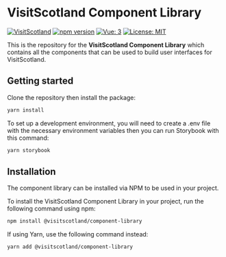 # VisitScotland Component Library
[![VisitScotland](https://img.shields.io/badge/visitscotland-5B2487.svg)](https://www.visitscotland.com)
[![npm version](https://badge.fury.io/js/@visitscotland%2Fcomponent-library.svg)](https://badge.fury.io/js/@visitscotland%2Fcomponent-library)
[![Vue: 3](https://img.shields.io/badge/Vue-3-41B883.svg)]()
[![License: MIT](https://img.shields.io/badge/License-MIT-yellow.svg)](https://opensource.org/licenses/MIT)

This is the repository for the **VisitScotland Component Library** which contains all the components that can be used to build user interfaces for VisitScotland.

## Getting started

Clone the repository then install the package:

```sh
yarn install
```
To set up a development environment, you will need to create a .env file with the necessary environment variables then you can run Storybook with this command:

```sh
yarn storybook
```

## Installation
The component library can be installed via NPM to be used in your project.

To install the VisitScotland Component Library in your project, run the following command using npm:

```sh
npm install @visitscotland/component-library
```

If using Yarn, use the following command instead:

```sh
yarn add @visitscotland/component-library
```